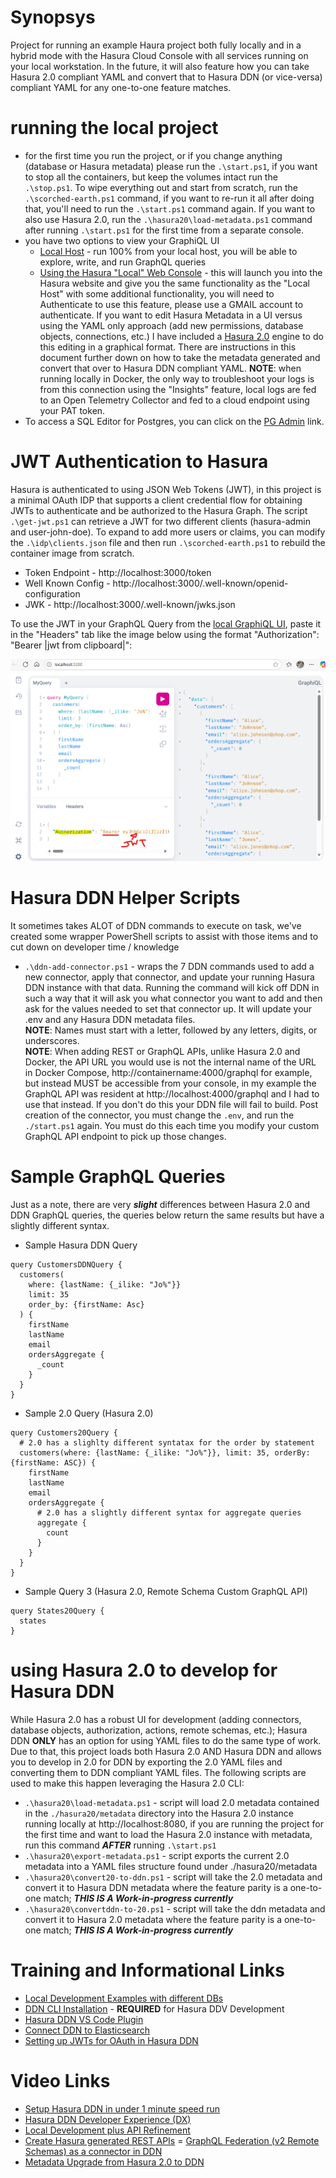 # Synopsys
Project for running an example Haura project both fully locally and in a hybrid mode with the Hasura Cloud Console with all services running on your local workstation. In the future, it will also feature how you can take Hasura 2.0 compliant YAML and convert that to Hasura DDN (or vice-versa) compliant YAML for any one-to-one feature matches.

# running the local project
- for the first time you run the project, or if you change anything (database or Hasura metadata) please run the `.\start.ps1`, if you want to stop all the containers, but keep the volumes intact run the `.\stop.ps1`. To wipe everything out and start from scratch, run the `.\scorched-earth.ps1` command, if you want to re-run it all after doing that, you'll need to run the `.\start.ps1` command again. If you want to also use Hasura 2.0, run the `.\hasura20\load-metadata.ps1` command after running `.\start.ps1` for the first time from a separate console.
- you have two options to view your GraphiQL UI
  - [Local Host](http://localhost:3280/) - run 100% from your local host, you will be able to explore, write, and run GraphQL queries
  - [Using the Hasura "Local" Web Console](https://console.hasura.io/local/graphql) - this will launch you into the Hasura website and give you the same functionality as the "Local Host" with some additional functionality, you will need to Authenticate to use this feature, please use a GMAIL account to authenticate. If you want to edit Hasura Metadata in a UI versus using the YAML only approach (add new permissions, database objects, connections, etc.) I have included a [Hasura 2.0](http://localhost:8080) engine to do this editing in a graphical format. There are instructions in this document further down on how to take the metadata generated and convert that over to Hasura DDN compliant YAML. **NOTE**: when running locally in Docker, the only way to troubleshoot your logs is from this connection using the "Insights" feature, local logs are fed to an Open Telemetry Collector and fed to a cloud endpoint using your PAT token.
 - To access a SQL Editor for Postgres, you can click on the [PG Admin](http://localhost:8889/browser/) link.

# JWT Authentication to Hasura
Hasura is authenticated to using JSON Web Tokens (JWT), in this project is a minimal OAuth IDP that supports a client credential flow for obtaining JWTs to authenticate and be authorized to the Hasura Graph. The script `.\get-jwt.ps1` can retrieve a JWT for two different clients (hasura-admin and user-john-doe). To expand to add more users or claims, you can modify the `.\idp\clients.json` file and then run `.\scorched-earth.ps1` to rebuild the container image from scratch.
- Token Endpoint - http://localhost:3000/token
- Well Known Config - http://localhost:3000/.well-known/openid-configuration
- JWK - http://localhost:3000/.well-known/jwks.json

To use the JWT in your GraphQL Query from the [local GraphiQL UI](http://localhost:3280/), paste it in the "Headers" tab like the image below using the format "Authorization": "Bearer |jwt from clipboard|":

![GraphiQL using  JWT](./img/using-jwt-in-graphiql.png)

# Hasura DDN Helper Scripts
It sometimes takes ALOT of DDN commands to execute on task, we've created some wrapper PowerShell scripts to assist with those items and to cut down on developer time / knowledge
- `.\ddn-add-connector.ps1` - wraps the 7 DDN commands used to add a new connector, apply that connector, and update your running Hasura DDN instance with that data. Running the command will kick off DDN in such a way that it will ask you what connector you want to add and then ask for the values needed to set that connector up. It will update your .env and any Hasura DDN metadata files.<br>**NOTE**: Names must start with a letter, followed by any letters, digits, or underscores.
<br>**NOTE**: When adding REST or GraphQL APIs, unlike Hasura 2.0 and Docker, the API URL you would use is not the internal name of the URL in Docker Compose, http://containername:4000/graphql for example, but instead MUST be accessible from your console, in my example the GraphQL API was resident at http://localhost:4000/graphql and I had to use that instead. If you don't do this your DDN file will fail to build. Post creation of the connector, you must change the `.env`, and run the `./start.ps1` again. You must do this each time you modify your custom GraphQL API endpoint to pick up those changes.<br>

# Sample GraphQL Queries
Just as a note, there are very ***slight*** differences between Hasura 2.0 and DDN GraphQL queries, the queries below return the same results but have a slightly different syntax.
- Sample Hasura DDN Query
```gql
query CustomersDDNQuery {
  customers(
    where: {lastName: {_ilike: "Jo%"}}
    limit: 35
    order_by: {firstName: Asc}
  ) {
    firstName
    lastName
    email
    ordersAggregate {
      _count
    }
  }
}
```
- Sample 2.0 Query (Hasura 2.0)
```gql
query Customers20Query {
  # 2.0 has a slighlty different syntatax for the order by statement
  customers(where: {lastName: {_ilike: "Jo%"}}, limit: 35, orderBy: {firstName: ASC}) {
    firstName
    lastName
    email
    ordersAggregate {
      # 2.0 has a slightly different syntax for aggregate queries
      aggregate {
        count
      }
    }
  }
}
```
- Sample Query 3 (Hasura 2.0, Remote Schema Custom GraphQL API)
```gql
query States20Query {
  states
}
```
# using Hasura 2.0 to develop for Hasura DDN
While Hasura 2.0 has a robust UI for development (adding connectors, database objects, authorization, actions, remote schemas, etc.); Hasura DDN **ONLY** has an option for using YAML files to do the same type of work. Due to that, this project loads both Hasura 2.0 AND Hasura DDN and allows you to develop in 2.0 for DDN by exporting the 2.0 YAML files and converting them to DDN compliant YAML files. The following scripts are used to make this happen leveraging the Hasura 2.0 CLI:
- `.\hasura20\load-metadata.ps1` - script will load 2.0 metadata contained in the `./hasura20/metadata` directory into the Hasura 2.0 instance running locally at http://localhost:8080, if you are running the project for the first time and want to load the Hasura 2.0 instance with metadata, run this command ***AFTER*** running `.\start.ps1`
- `.\hasura20\export-metadata.ps1` - script exports the current 2.0 metadata into a YAML files structure found under ./hasura20/metadata
- `.\hasura20\convert20-to-ddn.ps1` - script will take the 2.0 metadata and convert it to Hasura DDN metadata where the feature parity is a one-to-one match; ***THIS IS A Work-in-progress currently***
- `.\hasura20\convertddn-to-20.ps1` - script will take the ddn metadata and convert it to Hasura 2.0 metadata where the feature parity is a one-to-one match; ***THIS IS A Work-in-progress currently***

# Training and Informational Links
- [Local Development Examples with different DBs](https://github.com/hasura/ddn-examples/blob/main/README.md)
- [DDN CLI Installation](https://hasura.io/docs/3.0/reference/cli/installation/) - **REQUIRED** for Hasura DDV Development
- [Hasura DDN VS Code Plugin](https://marketplace.visualstudio.com/items?itemName=HasuraHQ.hasura)
- [Connect DDN to Elasticsearch](https://hasura.io/docs/3.0/how-to-build-with-ddn/with-elasticsearch/)
- [Setting up JWTs for OAuth in Hasura DDN](https://github.com/hasura/ddn-docs/blob/main/docs/auth/jwt/jwt-configuration.mdx)

# Video Links
- [Setup Hasura DDN in under 1 minute speed run](https://www.youtube.com/watch?v=OsO6TzwFb30)
- [Hasura DDN Developer Experience (DX)](https://www.youtube.com/watch?v=PKt1WMPjq5w)
- [Local Development plus API Refinement](https://www.youtube.com/watch?v=WuyOhGThm8c)
- [Create Hasura generated REST APIs](https://www.youtube.com/watch?v=Iuxhjo7Ko9c)
= [GraphQL Federation (v2 Remote Schemas) as a connector in DDN](https://www.youtube.com/watch?v=LJBTBIOB44U)
- [Metadata Upgrade from Hasura 2.0 to DDN](https://hasura.io/docs/3.0/upgrade/overview/)